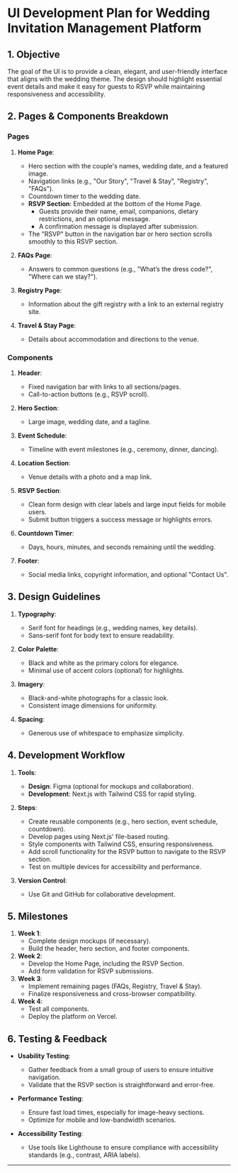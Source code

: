 # UI Development Plan for Wedding Invitation Management Platform

## 1. Objective
The goal of the UI is to provide a clean, elegant, and user-friendly interface that aligns with the wedding theme. The design should highlight essential event details and make it easy for guests to RSVP while maintaining responsiveness and accessibility.

## 2. Pages & Components Breakdown

### Pages
1. **Home Page**:
   - Hero section with the couple's names, wedding date, and a featured image.
   - Navigation links (e.g., "Our Story", "Travel & Stay", "Registry", "FAQs").
   - Countdown timer to the wedding date.
   - **RSVP Section**: Embedded at the bottom of the Home Page.
     - Guests provide their name, email, companions, dietary restrictions, and an optional message.
     - A confirmation message is displayed after submission.
   - The "RSVP" button in the navigation bar or hero section scrolls smoothly to this RSVP section.

2. **FAQs Page**:
   - Answers to common questions (e.g., "What’s the dress code?", "Where can we stay?").

3. **Registry Page**:
   - Information about the gift registry with a link to an external registry site.

4. **Travel & Stay Page**:
   - Details about accommodation and directions to the venue.

### Components
1. **Header**:
   - Fixed navigation bar with links to all sections/pages.
   - Call-to-action buttons (e.g., RSVP scroll).

2. **Hero Section**:
   - Large image, wedding date, and a tagline.

3. **Event Schedule**:
   - Timeline with event milestones (e.g., ceremony, dinner, dancing).

4. **Location Section**:
   - Venue details with a photo and a map link.

5. **RSVP Section**:
   - Clean form design with clear labels and large input fields for mobile users.
   - Submit button triggers a success message or highlights errors.

6. **Countdown Timer**:
   - Days, hours, minutes, and seconds remaining until the wedding.

7. **Footer**:
   - Social media links, copyright information, and optional "Contact Us".

## 3. Design Guidelines
1. **Typography**:
   - Serif font for headings (e.g., wedding names, key details).
   - Sans-serif font for body text to ensure readability.

2. **Color Palette**:
   - Black and white as the primary colors for elegance.
   - Minimal use of accent colors (optional) for highlights.

3. **Imagery**:
   - Black-and-white photographs for a classic look.
   - Consistent image dimensions for uniformity.

4. **Spacing**:
   - Generous use of whitespace to emphasize simplicity.

## 4. Development Workflow
1. **Tools**:
   - **Design**: Figma (optional for mockups and collaboration).
   - **Development**: Next.js with Tailwind CSS for rapid styling.

2. **Steps**:
   - Create reusable components (e.g., hero section, event schedule, countdown).
   - Develop pages using Next.js' file-based routing.
   - Style components with Tailwind CSS, ensuring responsiveness.
   - Add scroll functionality for the RSVP button to navigate to the RSVP section.
   - Test on multiple devices for accessibility and performance.

3. **Version Control**:
   - Use Git and GitHub for collaborative development.

## 5. Milestones
1. **Week 1**:
   - Complete design mockups (if necessary).
   - Build the header, hero section, and footer components.
2. **Week 2**:
   - Develop the Home Page, including the RSVP Section.
   - Add form validation for RSVP submissions.
3. **Week 3**:
   - Implement remaining pages (FAQs, Registry, Travel & Stay).
   - Finalize responsiveness and cross-browser compatibility.
4. **Week 4**:
   - Test all components.
   - Deploy the platform on Vercel.

## 6. Testing & Feedback
- **Usability Testing**:
   - Gather feedback from a small group of users to ensure intuitive navigation.
   - Validate that the RSVP section is straightforward and error-free.

- **Performance Testing**:
   - Ensure fast load times, especially for image-heavy sections.
   - Optimize for mobile and low-bandwidth scenarios.

- **Accessibility Testing**:
   - Use tools like Lighthouse to ensure compliance with accessibility standards (e.g., contrast, ARIA labels).

---
